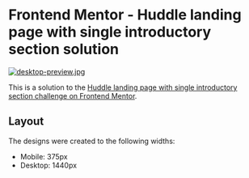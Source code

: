 # Frontend Mentor - Huddle landing page with single introductory section solution

[![desktop-preview.jpg](https://i.postimg.cc/kGV6h1H6/desktop-preview.jpg)](https://postimg.cc/JHLzsqMM)

This is a solution to the [Huddle landing page with single introductory section challenge on Frontend Mentor](https://www.frontendmentor.io/challenges/huddle-landing-page-with-a-single-introductory-section-B_2Wvxgi0).

## Layout

The designs were created to the following widths:

- Mobile: 375px
- Desktop: 1440px